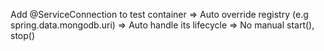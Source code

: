 Add @ServiceConnection to test container
=> Auto override registry (e.g spring.data.mongodb.uri)
=> Auto handle its lifecycle => No manual start(), stop() 